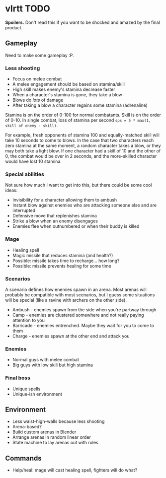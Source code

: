 # vlrtt TODO

**Spoilers.** Don't read this if you want to be shocked and amazed by the final product.

## Gameplay

Need to make some gameplay :P.

### Less shooting

 * Focus on melee combat
 * A melee engagement should be based on stamina/skill
 * High skill makes enemy's stamina decrease faster
 * When a character's stamina is gone, they take a blow
 * Blows do _lots_ of damage
 * After taking a blow a character regains some stamina (adrenaline)

Stamina is on the order of 0-100 for normal combatants.
Skill is on the order of 0-10.
In single combat, loss of stamina per second `sps = 5 * max(1, skill of enemy - skill)`.

For example, fresh opponents of stamina 100 and equally-matched skill will take 10 seconds to come to blows.
In the case that two characters reach zero stamina at the same moment, a random character takes a blow,
or they may both take a light blow.
If one character had a skill of 10 and the other of 0, the combat would be over in 2 seconds,
and the more-skilled character would have lost 10 stamina.

### Special abilities

Not sure how much I want to get into this, but there could be some cool ideas:

 * Invisibility for a character allowing them to ambush
 * Instant blow against enemies who are attacking someone else and are interrupted
 * Defensive move that replenishes stamina
 * Strike a blow when an enemy disengages
 * Enemies flee when outnumbered or when their buddy is killed

### Mage

 * Healing spell
 * Magic missile that reduces stamina (and health?)
 * Possible: missile takes time to recharge... how long?
 * Possible: missile prevents healing for some time

### Scenarios

A scenario defines how enemies spawn in an arena.
Most arenas will probably be compatible with most scenarios,
but I guess some situations will be special (like a ravine with archers on the other side).

 * Ambush - enemies spawn from the side when you're partway through
 * Camp - enemies are clustered somewhere and not really paying attention to you
 * Barricade - enemies entrenched. Maybe they wait for you to come to them
 * Charge - enemies spawn at the other end and attack you

### Enemies

 * Normal guys with melee combat
 * Big guys with low skill but high stamina

### Final boss

 * Unique spells
 * Unique-ish environment

## Environment

 * Less waist-high-walls because less shooting
 * Arena-based?
 * Build custom arenas in Blender
 * Arrange arenas in random linear order
 * State machine to lay arenas out with rules

## Commands

 * Help/heal: mage will cast healing spell, fighters will do what?
